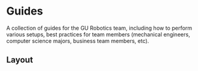 # Guides

A collection of guides for the GU Robotics team, including how to perform various setups, best practices for team members (mechanical engineers, computer science majors, business team members, etc).


## Layout

<!-- TODO -- add-->

<!-- can either use tree (can be done on Windows or from a POSIX shell, or can use something like what 
    Simon discusses here: https://stackoverflow.com/questions/23989232/is-there-a-way-to-represent-a-directory-tree-in-a-github-readme-md 
    which automatically adds a link to everything as well for convenience-->
